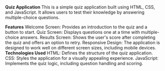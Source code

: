 **Quiz Application**
This is a simple quiz application built using HTML, CSS, and JavaScript. It allows users to test their knowledge by answering multiple-choice questions.

**Features**
Welcome Screen: Provides an introduction to the quiz and a button to start.
Quiz Screen: Displays questions one at a time with multiple-choice answers.
Results Screen: Shows the user's score after completing the quiz and offers an option to retry.
Responsive Design: The application is designed to work well on different screen sizes, including mobile devices.
**Technologies Used**
HTML: Defines the structure of the quiz application.
CSS: Styles the application for a visually appealing experience.
JavaScript: Implements the quiz logic, including question handling and scoring.
